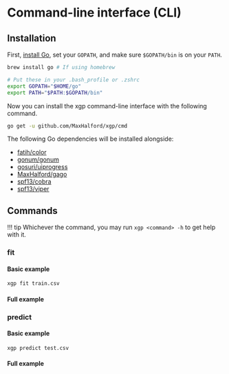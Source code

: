 # Command-line interface (CLI)

## Installation

First, [install Go](https://golang.org/dl/), set your `GOPATH`, and make sure `$GOPATH/bin` is on your `PATH`.

```sh
brew install go # If using homebrew

# Put these in your .bash_profile or .zshrc
export GOPATH="$HOME/go"
export PATH="$PATH:$GOPATH/bin"
```

Now you can install the xgp command-line interface with the following command.

```sh
go get -u github.com/MaxHalford/xgp/cmd
```

The following Go dependencies will be installed alongside:

- [fatih/color](https://github.com/fatih/color)
- [gonum/gonum](https://github.com/gonum/gonum)
- [gosuri/uiprogress](https://github.com/gosuri/uiprogress)
- [MaxHalford/gago](https://github.com/MaxHalford/gago)
- [spf13/cobra](https://github.com/spf13/cobra)
- [spf13/viper](https://github.com/spf13/viper)

## Commands


!!! tip
    Whichever the command, you may run `xgp <command> -h` to get help with it.

### fit

#### Basic example

```sh
xgp fit train.csv
```

#### Full example


### predict

#### Basic example

```sh
xgp predict test.csv
```

#### Full example


